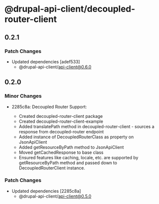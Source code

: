 # @drupal-api-client/decoupled-router-client

## 0.2.1

### Patch Changes

- Updated dependencies [adef533]
  - @drupal-api-client/api-client@0.6.0

## 0.2.0

### Minor Changes

- 2285c8a: Decoupled Router Support:

  - Created decoupled-router-client package
  - Created decoupled-router-client-example
  - Added translatePath method in decoupled-router-client - sources a response from decoupled-router endpoint
  - Added instance of DecoupledRouterClass as property on JsonApiClient
  - Added getResourceByPath method to JsonApiClient
  - Moved getCachedResponse to base class
  - Ensured features like caching, locale, etc. are supported by getResourceByPath method and passed down to DecoupledRouterClient instance.

### Patch Changes

- Updated dependencies [2285c8a]
  - @drupal-api-client/api-client@0.5.0
